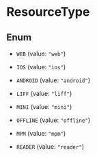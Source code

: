 

# ResourceType

## Enum


* `WEB` (value: `"web"`)

* `IOS` (value: `"ios"`)

* `ANDROID` (value: `"android"`)

* `LIFF` (value: `"liff"`)

* `MINI` (value: `"mini"`)

* `OFFLINE` (value: `"offline"`)

* `MPM` (value: `"mpm"`)

* `READER` (value: `"reader"`)



